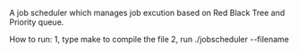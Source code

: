 A job scheduler which manages job excution based on Red Black Tree and Priority queue.

How to run:
1, type make to compile the file
2, run ./jobscheduler --filename 
